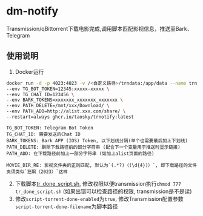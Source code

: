 # dm-notify
Transmission/qBittorrent下载电影完成,调用脚本匹配影视信息，推送至Bark、Telegram

## 使用说明
1. Docker运行
```bash
docker run -d -p 4023:4023 -v /<自定义路径>/trndata:/app/data --name trnotify \
--env TG_BOT_TOKEN=12345:xxxxx-xxxxx \
--env TG_CHAT_ID=123456 \
--env BARK_TOKENS=xxxxxxx_xxxxxxx_xxxxxxx \
--env PATH_DELETE=/mnt/xxx/Download/ \
--env PATH_ADD=http://alist.xxx.com/share/ \
--restart=always ghcr.io/taosky/trnotify:latest
```
    TG_BOT_TOKEN: Telegram Bot Token
    TG_CHAT_ID: 需要发送的Chat ID
    BARK_TOKENS: Bark APP (IOS) Token, 以下划线分隔(单个也需要最后加上下划线)
    PATH_DELETE: 删除下载路径前的部分字符串 (配合下一个变量用于推送时显示链接)
    PATH_ADD: 在下载路径前加上一部分字符串 (如加上alist页面的路径)

    MOVIE_DIR_RE: 影视文件夹的正则匹配, 默认为`(.*?)（(\d{4})）`, 即下载路径的文件夹须类似`狂飙（2023）`这样

2. 下载脚本[tr_done_script.sh](https://raw.githubusercontent.com/Taosky/TrNotify/master/tr_done_script.sh), 修改权限以便transmission执行`chmod 777 tr_done_script.sh` (如果出错可以检查路径的权限, transmission是不是读)
3. 修改`script-torrent-done-enabled`为`true`, 修改Transmission配置参数`script-torrent-done-filename`为脚本路径
